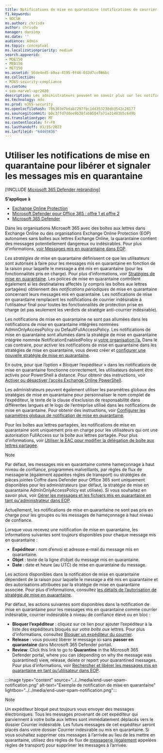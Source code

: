 ```yaml
---
title: Notifications de mise en quarantaine (notifications de courrier indésirable pour l’utilisateur final) Microsoft 365
f1.keywords:
- NOCSH
ms.author: chrisda
author: chrisda
manager: dansimp
ms.date: ''
audience: Admin
ms.topic: conceptual
ms.localizationpriority: medium
search.appverid:
- MOE150
- MED150
- MET150
ms.assetid: 56de4ed5-b0aa-4195-9f46-033d7cc086bc
ms.collection:
- M365-security-compliance
ms.custom:
- seo-marvel-apr2020
description: Les administrateurs peuvent en savoir plus sur les notifications de courrier indésirable pour les messages mis en quarantaine dans Exchange Online Protection (EOP).
ms.technology: mdo
ms.prod: m365-security
ms.openlocfilehash: 706303e7bdab7297fbc1dd353238db3542c28177
ms.sourcegitcommit: b0c3ffd7ddee9b30fab85047a71a31483b5c649b
ms.translationtype: MT
ms.contentlocale: fr-FR
ms.lasthandoff: 03/25/2022
ms.locfileid: "64465836"
---
```

# <a name="use-quarantine-notifications-to-release-and-report-quarantined-messages"></a>Utiliser les notifications de mise en quarantaine pour libérer et signaler les messages mis en quarantaine

[!INCLUDE [Microsoft 365 Defender rebranding](../includes/microsoft-defender-for-office.md)]

**S’applique à**
- [Exchange Online Protection](exchange-online-protection-overview.md)
- [Microsoft Defender pour Office 365 : offre 1 et offre 2](defender-for-office-365.md)
- [Microsoft 365 Defender](../defender/microsoft-365-defender.md)

Dans les organisations Microsoft 365 avec des boîtes aux lettres dans Exchange Online ou des organisations Exchange Online Protection (EOP) autonomes sans boîtes aux lettres Exchange Online, la quarantaine contient des messages potentiellement dangereux ou indésirables. Pour plus d’informations, [voir Messages mis en quarantaine dans EOP](quarantine-email-messages.md).

_Les stratégies de_ mise en quarantaine définissent ce que les utilisateurs sont autorisés à faire pour les messages mis en quarantaine en fonction de la raison pour laquelle le message a été mis en quarantaine (pour les fonctionnalités pris en charge). Pour plus d’informations, voir [Stratégies de mise en quarantaine](quarantine-policies.md). Les polices de mise en quarantaine contrôlent également si les destinataires affectés (y compris les boîtes aux lettres partagées) obtiennent des _notifications périodiques_ de mise en quarantaine concernant leurs messages mis en quarantaine. Les notifications de mise en quarantaine remplacent les notifications de courrier indésirable à l’utilisateur final pour toutes les fonctionnalités de protection prise en charge (et pas seulement les verdicts de stratégie anti-courrier indésirable).

Les notifications de mise en quarantaine ne sont pas allumées dans les notifications de mise en quarantaine intégrées nommées AdminOnlyAccessPolicy ou DefaultFullAccessPolicy. Les notifications de mise en quarantaine sont allumées dans la stratégie de mise en quarantaine intégrée nommée NotificationEnabledPolicy si [votre organisation l’a.](quarantine-policies.md#full-access-permissions-and-quarantine-notifications) Dans le cas contraire, pour activer les notifications de mise en quarantaine dans les stratégies de mise en quarantaine, vous devez créer et [configurer une nouvelle stratégie de mise en quarantaine](quarantine-policies.md#step-1-create-quarantine-policies-in-the-microsoft-365-defender-portal).

En outre, pour que l’option « Bloquer l’expéditeur » dans les notifications de mise en quarantaine fonctionne correctement, les utilisateurs doivent être activés pour PowerShell à distance. Pour obtenir des instructions, voir [Activer ou désactiver l’accès Exchange Online PowerShell](/powershell/exchange/disable-access-to-exchange-online-powershell).

Les administrateurs peuvent également utiliser les paramètres globaux des stratégies de mise en quarantaine pour personnaliser le nom complet de l’expéditeur, le texte de la clause d’exclusion de responsabilité dans différentes langues et le logo de l’entreprise utilisé dans les notifications de mise en quarantaine. Pour obtenir des instructions, voir [Configurer les paramètres globaux de notification de mise en quarantaine](quarantine-policies.md#configure-global-quarantine-notification-settings-in-the-microsoft-365-defender-portal).

Pour les boîtes aux lettres partagées, les notifications de mise en quarantaine sont uniquement pris en charge pour les utilisateurs qui ont une autorisation FullAccess sur la boîte aux lettres partagée. Pour plus d’informations, voir [Utiliser le EAC pour modifier la délégation de boîte aux lettres partagée](/Exchange/collaboration-exo/shared-mailboxes#use-the-eac-to-edit-shared-mailbox-delegation).

> [!NOTE]
> Par défaut, les messages mis en quarantaine comme hameçonnage à haut niveau de confiance, programmes malveillants, par règles de flux de messagerie (également appelées règles de transport) ou stratégies de pièces jointes Coffre dans Defender pour Office 365 sont uniquement disponibles pour les administrateurs (par défaut, la stratégie de mise en quarantaine AdminOnlyAccessPolicy est utilisée). Si vous souhaitez en savoir plus, voir [Gérer les messages et les fichiers mis en quarantaine en tant qu'administrateur dans EOP](manage-quarantined-messages-and-files.md).
>
> Actuellement, les notifications de mise en quarantaine ne sont pas pris en charge pour les groupes ou les messages de hameçonnage à haut niveau de confiance. 

Lorsque vous recevez une notification de mise en quarantaine, les informations suivantes sont toujours disponibles pour chaque message mis en quarantaine :

- **Expéditeur :** nom d’envoi et adresse e-mail du message mis en quarantaine.
- **Objet** : texte de la ligne d’objet du message mis en quarantaine.
- **Date** : date et heure (au UTC) de mise en quarantaine du message.

Les actions disponibles dans la notification de mise en quarantaine dépendent de la raison pour laquelle le message a été mis en quarantaine et des autorisations attribuées par la stratégie de mise en quarantaine associée. Pour plus d’informations, consultez [les détails de l’autorisation de stratégie de mise en quarantaine](quarantine-policies.md#quarantine-policy-permission-details).

Par défaut, les actions suivantes sont disponibles dans la notification de mise en quarantaine pour les messages mis en quarantaine comme courrier indésirable, courrier indésirable à niveau de confiance élevé ou en bloc :

- **Bloquer l’expéditeur** : cliquez sur ce lien pour ajouter l’expéditeur à la liste des expéditeurs bloqués sur _votre boîte aux_ lettres. Pour plus d'informations, consultez [Bloquer un expéditeur du courrier](https://support.microsoft.com/office/b29fd867-cac9-40d8-aed1-659e06a706e4).
- **Release** : vous pouvez libérer le message ici sans **passer en quarantaine** dans Microsoft 365 Defender portail.
- **Review**: Click this link to go to **Quarantine** in the Microsoft 365 Defender portal, where you can (depending on why the message was quarantined) view, release, delete or report your quarantined messages. Pour plus d’informations, voir [Rechercher et libérer les messages mis en quarantaine en tant qu’utilisateur dans EOP](find-and-release-quarantined-messages-as-a-user.md).

:::image type="content" source="../../media/end-user-spam-notification.png" alt-text="Exemple de notification de mise en quarantaine" lightbox="../../media/end-user-spam-notification.png":::

> [!NOTE]
> Un expéditeur bloqué peut toujours vous envoyer des messages électroniques. Tous les messages provenant de cet expéditeur qui parviennent à votre boîte aux lettres sont immédiatement déplacés vers le dossier Courrier indésirable. Les futurs messages de cet expéditeur seront placés dans votre dossier Courrier indésirable ou mis en quarantaine. Si vous souhaitez supprimer ces messages à l’arrivée au lieu de les mettre en quarantaine, utilisez des règles de flux de [messagerie (également](/exchange/security-and-compliance/mail-flow-rules/mail-flow-rules) appelées règles de transport) pour supprimer les messages à l’arrivée.
